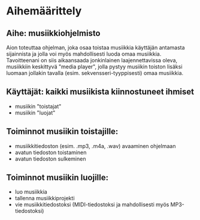 # Aihemäärittely

## Aihe: musiikkiohjelmisto
Aion toteuttaa ohjelman, joka osaa toistaa musiikkia käyttäjän antamasta sijainnista ja jolla voi myös mahdollisesti luoda omaa musiikkia. Tavoitteenani on siis aikaansaada jonkinlainen laajennettavissa oleva, musiikkiin keskittyvä "media player", jolla pystyy musiikin toiston lisäksi luomaan jollakin tavalla (esim. sekvensseri-tyyppisesti) omaa musiikkia.

## Käyttäjät: kaikki musiikista kiinnostuneet ihmiset
- musiikin "toistajat"
- musiikin "luojat"

## Toiminnot musiikin toistajille:
- musiikkitiedoston (esim. .mp3, .m4a, .wav) avaaminen ohjelmaan
- avatun tiedoston toistaminen
- avatun tiedoston sulkeminen

## Toiminnot musiikin luojille:
- luo musiikkia
- tallenna musiikkiprojekti
- vie musiikkitiedostoksi (MIDI-tiedostoksi ja mahdollisesti myös MP3-tiedostoksi)
